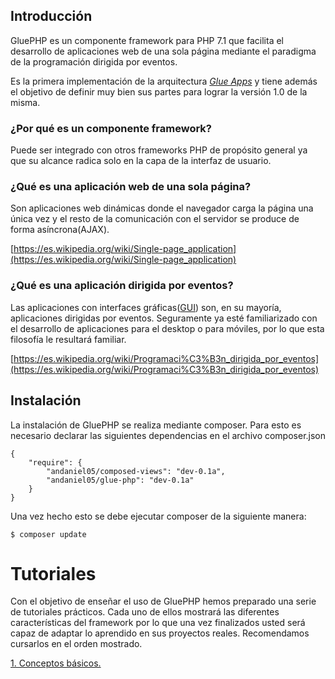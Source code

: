 ## Introducción ##

GluePHP es un componente framework para PHP 7.1 que facilita el desarrollo de aplicaciones web de una sola página mediante el paradigma de la programación dirigida por eventos.

Es la primera implementación de la arquitectura [*Glue Apps*](http://#) y tiene además el objetivo de definir muy bien sus partes para lograr la versión 1.0 de la misma.
 
### ¿Por qué es un componente framework? ###

Puede ser integrado con otros frameworks PHP de propósito general ya que su alcance radica solo en la capa de la interfaz de usuario.

### ¿Qué es una aplicación web de una sola página? ###

Son aplicaciones web dinámicas donde el navegador carga la página una única vez y el resto de la comunicación con el servidor se produce de forma asíncrona(AJAX). 

[https://es.wikipedia.org/wiki/Single-page_application](https://es.wikipedia.org/wiki/Single-page_application)

### ¿Qué es una aplicación dirigida por eventos? ###

Las aplicaciones con interfaces gráficas([GUI](http://#)) son, en su mayoría, aplicaciones dirigidas por eventos. Seguramente ya esté familiarizado con el desarrollo de aplicaciones para el desktop o para móviles, por lo que esta filosofía le resultará familiar.

[https://es.wikipedia.org/wiki/Programaci%C3%B3n_dirigida_por_eventos](https://es.wikipedia.org/wiki/Programaci%C3%B3n_dirigida_por_eventos)

## Instalación ##

La instalación de GluePHP se realiza mediante composer. Para esto es necesario declarar las siguientes dependencias en el archivo composer.json 

	{
	    "require": {
	        "andaniel05/composed-views": "dev-0.1a",
			"andaniel05/glue-php": "dev-0.1a"
	    }
	}

Una vez hecho esto se debe ejecutar composer de la siguiente manera:

	$ composer update

# Tutoriales #

Con el objetivo de enseñar el uso de GluePHP hemos preparado una serie de tutoriales prácticos. Cada uno de ellos mostrará las diferentes características del framework por lo que una vez finalizados usted será capaz de adaptar lo aprendido en sus proyectos reales. Recomendamos cursarlos en el orden mostrado.

[1. Conceptos básicos.](doc/tutorial1/index.md)